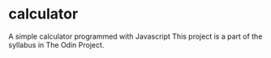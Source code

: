 # calculator
A simple calculator programmed with Javascript 
This project is a part of the syllabus in The Odin Project.
